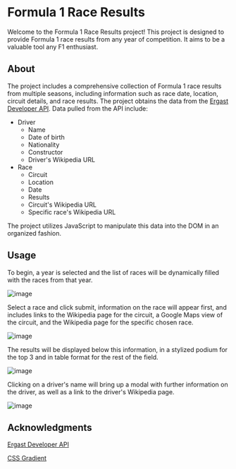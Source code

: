 # Formula 1 Race Results

Welcome to the Formula 1 Race Results project! This project is designed to provide Formula 1 race results from any year of competition. It aims to be a valuable tool any F1 enthusiast.

## About

The project includes a comprehensive collection of Formula 1 race results from multiple seasons, including information such as race date, location, circuit details, and race results. The project obtains the data from the [Ergast Developer API](http://ergast.com/mrd/). Data pulled from the API include:

- Driver
  - Name
  - Date of birth
  - Nationality
  - Constructor
  - Driver's Wikipedia URL
- Race
  - Circuit
  - Location
  - Date
  - Results
  - Circuit's Wikipedia URL
  - Specific race's Wikipedia URL

The project utilizes JavaScript to manipulate this data into the DOM in an organized fashion.

## Usage

To begin, a year is selected and the list of races will be dynamically filled with the races from that year.

![image](https://github.com/StephenCsengo/f1-results/assets/81661222/312e7bad-3d82-4e6a-9f14-8c6f462ab818)

Select a race and click submit, information on the race will appear first, and includes links to the Wikipedia page for the circuit, a Google Maps view of the circuit, and the Wikipedia page for the specific chosen race.

![image](https://github.com/StephenCsengo/f1-results/assets/81661222/4ce3db16-3c16-43df-81c2-4592a3f862d0)

The results will be displayed below this information, in a stylized podium for the top 3 and in table format for the rest of the field.

![image](https://github.com/StephenCsengo/f1-results/assets/81661222/6aaee4a1-d3b3-4df6-95ed-c1c56dad9e60)

Clicking on a driver's name will bring up a modal with further information on the driver, as well as a link to the driver's Wikipedia page.

![image](https://github.com/StephenCsengo/f1-results/assets/81661222/504433cf-093e-4b9b-937e-5dca9496a561)

## Acknowledgments

[Ergast Developer API](http://ergast.com/mrd/)

[CSS Gradient](https://cssgradient.io/)
